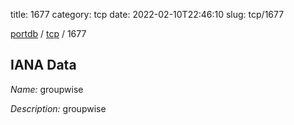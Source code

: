 title: 1677
category: tcp
date: 2022-02-10T22:46:10
slug: tcp/1677

[portdb](/) / [tcp](/category/tcp.html) / 1677


## IANA Data

_Name:_ groupwise

_Description:_ groupwise

